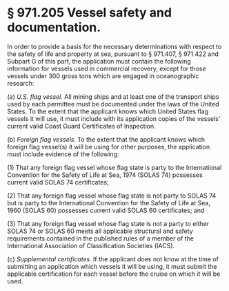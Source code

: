 # § 971.205   Vessel safety and documentation.

In order to provide a basis for the necessary determinations with respect to the safety of life and property at sea, pursuant to § 971.407, § 971.422 and Subpart G of this part, the application must contain the following information for vessels used in commercial recovery, except for those vessels under 300 gross tons which are engaged in oceanographic research:


(a) *U.S. flag vessel.* All mining ships and at least one of the transport ships used by each permittee must be documented under the laws of the United States. To the extent that the applicant knows which United States flag vessels it will use, it must include with its application copies of the vessels' current valid Coast Guard Certificates of Inspection.


(b) *Foreign flag vessels.* To the extent that the applicant knows which foreign flag vessel(s) it will be using for other purposes, the application must include evidence of the following:


(1) That any foreign flag vessel whose flag state is party to the International Convention for the Safety of Life at Sea, 1974 (SOLAS 74) possesses current valid SOLAS 74 certificates;


(2) That any foreign flag vessel whose flag state is not party to SOLAS 74 but is party to the International Convention for the Safety of Life at Sea, 1960 (SOLAS 60) possesses current valid SOLAS 60 certificates; and


(3) That any foreign flag vessel whose flag state is not a party to either SOLAS 74 or SOLAS 60 meets all applicable structural and safety requirements contained in the published rules of a member of the International Association of Classification Societies (IACS).


(c) *Supplemental certificates.* If the applicant does not know at the time of submitting an application which vessels it will be using, it must submit the applicable certification for each vessel before the cruise on which it will be used.





